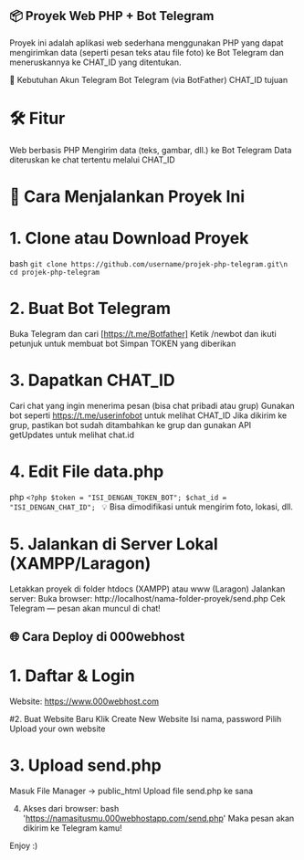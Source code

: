 ## 📦 Proyek Web PHP + Bot Telegram
Proyek ini adalah aplikasi web sederhana menggunakan PHP yang dapat mengirimkan data (seperti pesan teks atau file foto) ke Bot Telegram dan meneruskannya ke CHAT_ID yang ditentukan.

🔧 Kebutuhan
Akun Telegram
Bot Telegram (via BotFather)
CHAT_ID tujuan

# 🛠️ Fitur
Web berbasis PHP
Mengirim data (teks, gambar, dll.) ke Bot Telegram
Data diteruskan ke chat tertentu melalui CHAT_ID


# 🚀 Cara Menjalankan Proyek Ini
# 1. Clone atau Download Proyek
bash
`git clone https://github.com/username/projek-php-telegram.git\n`
`cd projek-php-telegram`

# 2. Buat Bot Telegram
Buka Telegram dan cari [https://t.me/Botfather]
Ketik /newbot dan ikuti petunjuk untuk membuat bot
Simpan TOKEN yang diberikan

# 3. Dapatkan CHAT_ID
Cari chat yang ingin menerima pesan (bisa chat pribadi atau grup)
Gunakan bot seperti https://t.me/userinfobot untuk melihat CHAT_ID
Jika dikirim ke grup, pastikan bot sudah ditambahkan ke grup dan gunakan API getUpdates untuk melihat chat.id

# 4. Edit File data.php
php
`<?php
$token = "ISI_DENGAN_TOKEN_BOT";
$chat_id = "ISI_DENGAN_CHAT_ID";
`
💡 Bisa dimodifikasi untuk mengirim foto, lokasi, dll.
# 5. Jalankan di Server Lokal (XAMPP/Laragon)
Letakkan proyek di folder htdocs (XAMPP) atau www (Laragon)
Jalankan server:
Buka browser: http://localhost/nama-folder-proyek/send.php
Cek Telegram — pesan akan muncul di chat!


## 🌐 Cara Deploy di 000webhost
# 1. Daftar & Login
Website: https://www.000webhost.com

#2. Buat Website Baru
Klik Create New Website
Isi nama, password
Pilih Upload your own website

# 3. Upload send.php
Masuk File Manager → public_html
Upload file send.php ke sana

4. Akses dari browser:
bash
'https://namasitusmu.000webhostapp.com/send.php'
Maka pesan akan dikirim ke Telegram kamu!

Enjoy :)
